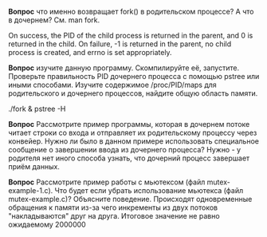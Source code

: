 **Вопрос** что именно возвращает fork() в родительском процессе? А что в дочернем? См. man fork.

On success, the PID of the child process is returned in the parent, and 0 is returned in the child.  On failure, -1 is returned in the parent, no child process is created, and errno  is set appropriately.


**Вопрос** изучите данную программу. Скомпилируйте её, запустите. Проверьте правильность PID дочернего процесса с помощью pstree или иными способами. Изучите содержимое /proc/PID/maps для родительского и дочернего процессов, найдите общую область памяти.

./fork &
pstree -H <PID>


**Вопрос** Рассмотрите пример программы, которая в дочернем потоке читает строки со входа и отправляет их родительскому процессу через конвейер. Нужно ли было в данном примере использовать специальное сообщение о завершении ввода из дочернего процесса?
    Нужно - у родителя нет иного способа узнать, что дочерний процесс завершает приём данных.

**Вопрос** Рассмотрите пример работы с мьютексом (файл mutex-example-1.c). Что будет если убрать использование мьютекса (файл mutex-example.c)? Объясните поведение.
    Происходят одновременные обращения к памяти из-за чего инкременты из двух потоков "накладываются" друг на друга. Итоговое значение не равно ожидаемому 2000000

